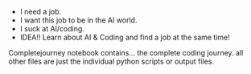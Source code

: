- I need a job.
- I want this job to be in the AI world.
- I suck at AI/coding.
- IDEA!!
Learn about AI & Coding and find a job at the same time!

Completejourney notebook contains... the complete coding journey.
all other files are just the individual python scripts or output files.
